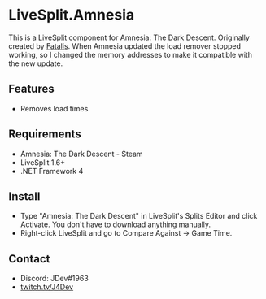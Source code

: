 ﻿LiveSplit.Amnesia
=================

This is a [LiveSplit] component for Amnesia: The Dark Descent.
Originally created by [Fatalis](https://github.com/fatalis).
When Amnesia updated the load remover stopped working, so I changed the memory addresses to make it compatible with the new update.

Features
--------

  * Removes load times.

Requirements
------------

  * Amnesia: The Dark Descent - Steam
  * LiveSplit 1.6+
  * .NET Framework 4

Install
-------

  * Type "Amnesia: The Dark Descent" in LiveSplit's Splits Editor and click Activate. You don't have to download anything manually.
  * Right-click LiveSplit and go to Compare Against -> Game Time.

Contact
-------

  * Discord: JDev#1963
  * [twitch.tv/J4Dev](http://www.twitch.tv/J4Dev)

[LiveSplit]:http://livesplit.org/
